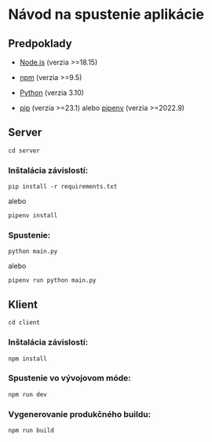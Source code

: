 # Návod na spustenie aplikácie

## Predpoklady

- [Node.js](https://nodejs.org/en/) (verzia >=18.15)
- [npm](https://www.npmjs.com/) (verzia >=9.5)
- [Python](https://www.python.org/) (verzia 3.10)

- [pip](https://pypi.org/project/pip/) (verzia >=23.1) alebo [pipenv](https://pypi.org/project/pipenv/) (verzia >=2022.9)

## Server

```
cd server
```

### Inštalácia závislostí:

```
pip install -r requirements.txt
```

alebo

```
pipenv install
```

### Spustenie:

```
python main.py
```

alebo

```
pipenv run python main.py
```

## Klient

```
cd client
```

### Inštalácia závislostí:

```
npm install
```

### Spustenie vo vývojovom móde:

```
npm run dev
```

### Vygenerovanie produkčného buildu:

```
npm run build
```
